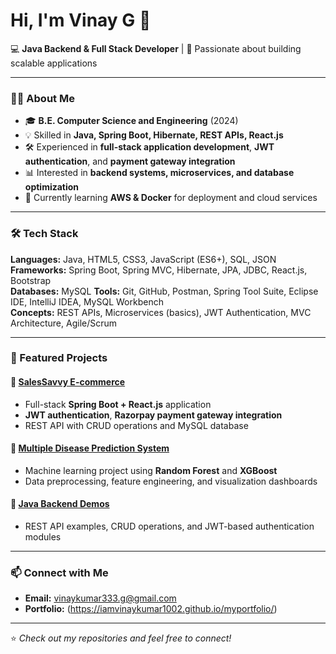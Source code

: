 # Hi, I'm Vinay G 👋

💻 **Java Backend & Full Stack Developer** | 🚀 Passionate about building scalable applications

---

### 👨‍💻 About Me
- 🎓 **B.E. Computer Science and Engineering** (2024)
- 💡 Skilled in **Java, Spring Boot, Hibernate, REST APIs, React.js**
- 🛠️ Experienced in **full-stack application development**, **JWT authentication**, and **payment gateway integration**
- 📊 Interested in **backend systems, microservices, and database optimization**
- 🌱 Currently learning **AWS & Docker** for deployment and cloud services

---

### 🛠️ Tech Stack
**Languages:** Java, HTML5, CSS3, JavaScript (ES6+), SQL, JSON  
**Frameworks:** Spring Boot, Spring MVC, Hibernate, JPA, JDBC, React.js, Bootstrap  
**Databases:** MySQL
**Tools:** Git, GitHub, Postman, Spring Tool Suite, Eclipse IDE, IntelliJ IDEA, MySQL Workbench  
**Concepts:** REST APIs, Microservices (basics), JWT Authentication, MVC Architecture, Agile/Scrum  

---

### 🚀 Featured Projects

#### 🔹 [SalesSavvy E-commerce](https://github.com/your-github/salessavvy)
- Full-stack **Spring Boot + React.js** application
- **JWT authentication**, **Razorpay payment gateway integration**
- REST API with CRUD operations and MySQL database

#### 🔹 [Multiple Disease Prediction System](https://github.com/your-github/disease-prediction)
- Machine learning project using **Random Forest** and **XGBoost**
- Data preprocessing, feature engineering, and visualization dashboards

#### 🔹 [Java Backend Demos](https://github.com/your-github/java-backend-demos)
- REST API examples, CRUD operations, and JWT-based authentication modules

---

### 📫 Connect with Me
- **Email:** [vinaykumar333.g@gmail.com](mailto:vinaykumar333.g@gmail.com)  
- **Portfolio:** (https://iamvinaykumar1002.github.io/myportfolio/)

---

⭐️ *Check out my repositories and feel free to connect!*
